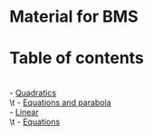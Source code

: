 # Material for BMS


# Table of contents
<!--TABLE_OF_CONTENTS_MARKER-->
  
<br>- [Quadratics](./topics/quadratics)<br>\t  - [Equations and parabola](./topics/quadratics/equations_and_parabola.md)<br>- [Linear](./topics/linear)<br>\t  - [Equations](./topics/linear/equations.md)
